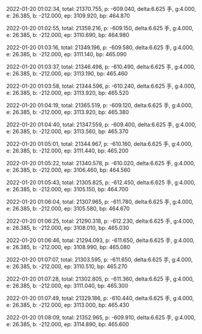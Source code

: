2022-01-20 01:02:34, total: 21370.755, p: -609.040, delta:6.625 手, g:4.000, e: 26.385, b: -212.000, ep: 3109.920, bp: 464.870

2022-01-20 01:02:55, total: 21359.216, p: -609.150, delta:6.625 手, g:4.000, e: 26.385, b: -212.000, ep: 3110.690, bp: 464.980

2022-01-20 01:03:16, total: 21349.196, p: -609.580, delta:6.625 手, g:4.000, e: 26.385, b: -212.000, ep: 3111.140, bp: 465.090

2022-01-20 01:03:37, total: 21346.498, p: -610.490, delta:6.625 手, g:4.000, e: 26.385, b: -212.000, ep: 3113.190, bp: 465.460

2022-01-20 01:03:58, total: 21344.596, p: -610.240, delta:6.625 手, g:4.000, e: 26.385, b: -212.000, ep: 3113.920, bp: 465.520

2022-01-20 01:04:19, total: 21365.519, p: -609.120, delta:6.625 手, g:4.000, e: 26.385, b: -212.000, ep: 3113.920, bp: 465.380

2022-01-20 01:04:40, total: 21347.559, p: -609.400, delta:6.625 手, g:4.000, e: 26.385, b: -212.000, ep: 3113.560, bp: 465.370

2022-01-20 01:05:01, total: 21344.967, p: -610.160, delta:6.625 手, g:4.000, e: 26.385, b: -212.000, ep: 3111.440, bp: 465.200

2022-01-20 01:05:22, total: 21340.578, p: -610.020, delta:6.625 手, g:4.000, e: 26.385, b: -212.000, ep: 3106.460, bp: 464.560

2022-01-20 01:05:43, total: 21305.825, p: -612.450, delta:6.625 手, g:4.000, e: 26.385, b: -212.000, ep: 3105.150, bp: 464.700

2022-01-20 01:06:04, total: 21307.965, p: -611.780, delta:6.625 手, g:4.000, e: 26.385, b: -212.000, ep: 3105.580, bp: 464.670

2022-01-20 01:06:25, total: 21290.318, p: -612.230, delta:6.625 手, g:4.000, e: 26.385, b: -212.000, ep: 3108.010, bp: 465.030

2022-01-20 01:06:46, total: 21294.093, p: -611.650, delta:6.625 手, g:4.000, e: 26.385, b: -212.000, ep: 3108.990, bp: 465.080

2022-01-20 01:07:07, total: 21303.595, p: -611.650, delta:6.625 手, g:4.000, e: 26.385, b: -212.000, ep: 3110.510, bp: 465.270

2022-01-20 01:07:28, total: 21302.805, p: -611.360, delta:6.625 手, g:4.000, e: 26.385, b: -212.000, ep: 3111.040, bp: 465.300

2022-01-20 01:07:49, total: 21329.186, p: -610.440, delta:6.625 手, g:4.000, e: 26.385, b: -212.000, ep: 3113.000, bp: 465.430

2022-01-20 01:08:09, total: 21352.965, p: -609.910, delta:6.625 手, g:4.000, e: 26.385, b: -212.000, ep: 3114.890, bp: 465.600